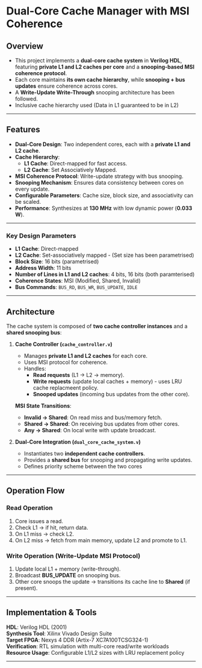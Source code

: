 # Dual-Core Cache Manager with MSI Coherence  


## Overview  
- This project implements a **dual-core cache system** in **Verilog HDL**, featuring **private L1 and L2 caches per core** and a **snooping-based MSI coherence protocol**.  
- Each core maintains **its own cache hierarchy**, while **snooping + bus updates** ensure coherence across cores.  
- A **Write-Update Write-Through** snooping architecture has been followed. 
- Inclusive cache hierarchy used (Data in L1 guaranteed to be in L2)

---

## Features  
- **Dual-Core Design**: Two independent cores, each with a **private L1 and L2 cache**.  
- **Cache Hierarchy**:  
  - **L1 Cache**: Direct-mapped for fast access.  
  - **L2 Cache**: Set Associatively Mapped.  
- **MSI Coherence Protocol**: Write-update strategy with bus snooping.  
- **Snooping Mechanism**: Ensures data consistency between cores on every update.  
- **Configurable Parameters**: Cache size, block size, and associativity can be scaled.  
- **Performance**: Synthesizes at **130 MHz** with low dynamic power (**0.033 W**).  

---

### Key Design Parameters  

- **L1 Cache**: Direct-mapped 
- **L2 Cache**: Set-associatively mapped - (Set size has been parametrised)
- **Block Size**: 16 bits (parametrised) 
- **Address Width**: 11 bits  
- **Number of Lines in L1 and L2 caches**: 4 bits, 16 bits (both paramterised)
- **Coherence States**: MSI (Modified, Shared, Invalid)  
- **Bus Commands**: `BUS_RD`, `BUS_WR`, `BUS_UPDATE`, `IDLE`  

---

## Architecture  

The cache system is composed of **two cache controller instances** and a **shared snooping bus**:  

1. **Cache Controller (`cache_controller.v`)**  
   - Manages **private L1 and L2 caches** for each core.  
   - Uses MSI protocol for coherence.  
   - Handles:  
     - **Read requests** (L1 → L2 → memory).  
     - **Write requests** (update local caches + memory) - uses LRU cache replacmeent policy.  
     - **Snooped updates** (incoming bus updates from the other core).  

   **MSI State Transitions**:  
   - **Invalid → Shared**: On read miss and bus/memory fetch.  
   - **Shared → Shared**: On receiving bus updates from other cores.  
   - **Any → Shared**: On local write with update broadcast.  

2. **Dual-Core Integration (`dual_core_cache_system.v`)**  
   - Instantiates two **independent cache controllers**.  
   - Provides a **shared bus** for snooping and propagating write updates.
   - Defines priority scheme between the two cores 

---

## Operation Flow  

### Read Operation  
1. Core issues a read.  
2. Check L1 → if hit, return data.  
3. On L1 miss → check L2.  
4. On L2 miss → fetch from main memory, update L2 and promote to L1.  

### Write Operation (Write-Update MSI Protocol)  
1. Update local L1 + memory (write-through).  
2. Broadcast **BUS_UPDATE** on snooping bus.  
3. Other core snoops the update → transitions its cache line to **Shared** (if present).  

---

## Implementation & Tools  

**HDL**: Verilog HDL (2001)  
**Synthesis Tool**: Xilinx Vivado Design Suite  
**Target FPGA**: Nexys 4 DDR (Artix-7 XC7A100TCSG324-1)  
**Verification**: RTL simulation with multi-core read/write workloads  
**Resource Usage**: Configurable L1/L2 sizes with LRU replacement policy  

---


